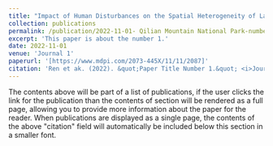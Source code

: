 ```yaml
---
title: "Impact of Human Disturbances on the Spatial Heterogeneity of Landscape Fragmentation in Qilian Mountain National Park, China"
collection: publications
permalink: /publication/2022-11-01- Qilian Mountain National Park-number-1
excerpt: 'This paper is about the number 1.'
date: 2022-11-01
venue: 'Journal 1'
paperurl: '[https://www.mdpi.com/2073-445X/11/11/2087]'
citation: 'Ren et ak. (2022). &quot;Paper Title Number 1.&quot; <i>Journal 1</i>. 1(1).'
---
```


The contents above will be part of a list of publications, if the user clicks the link for the publication than the contents of section will be rendered as a full page, allowing you to provide more information about the paper for the reader. When publications are displayed as a single page, the contents of the above "citation" field will automatically be included below this section in a smaller font.
